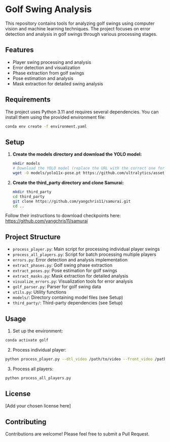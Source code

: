 # Golf Swing Analysis

This repository contains tools for analyzing golf swings using computer vision and machine learning techniques. The project focuses on error detection and analysis in golf swings through various processing stages.

## Features

- Player swing processing and analysis
- Error detection and visualization
- Phase extraction from golf swings
- Pose estimation and analysis
- Mask extraction for detailed swing analysis

## Requirements

The project uses Python 3.11 and requires several dependencies. You can install them using the provided environment file:

```bash
conda env create -f environment.yaml
```

## Setup

1. **Create the models directory and download the YOLO model:**
   ```bash
   mkdir models
   # Download the YOLO model (replace the URL with the correct one for your use)
   wget -O models/yolo11x-pose.pt https://github.com/ultralytics/assets/releases/download/v8.3.0/yolo11x-pose.pt
   ```

2. **Create the third_party directory and clone Samurai:**
   ```bash
   mkdir third_party
   cd third_party
   git clone https://github.com/yangchris11/samurai.git
   cd ..
   ```
  Follow their instructions to download checkpoints here: https://github.com/yangchris11/samurai
  
## Project Structure

- `process_player.py`: Main script for processing individual player swings
- `process_all_players.py`: Script for batch processing multiple players
- `errors.py`: Error detection and analysis implementation
- `extract_phases.py`: Golf swing phase extraction
- `extract_poses.py`: Pose estimation for golf swings
- `extract_masks.py`: Mask extraction for detailed analysis
- `visualize_errors.py`: Visualization tools for error analysis
- `golf_parser.py`: Parser for golf swing data
- `utils.py`: Utility functions
- `models/`: Directory containing model files (see Setup)
- `third_party/`: Third-party dependencies (see Setup)

## Usage

1. Set up the environment:
```bash
conda activate golf
```

2. Process individual player:
```bash
python process_player.py --dtl_video /path/to/video --front_video /path/to/video [options]
```

3. Process all players:
```bash
python process_all_players.py
```

## License

[Add your chosen license here]

## Contributing

Contributions are welcome! Please feel free to submit a Pull Request.
